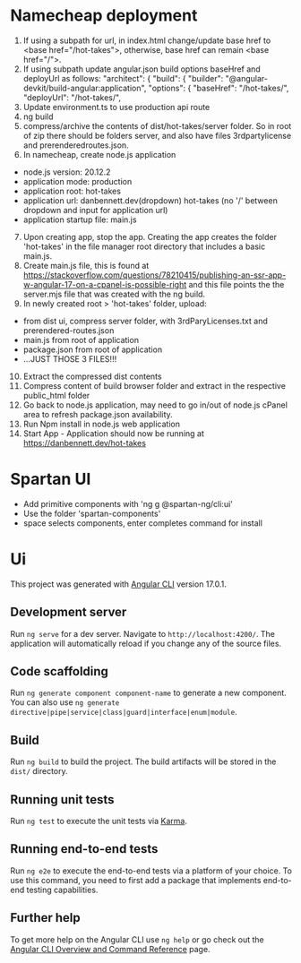 # Namecheap deployment
1. If using a subpath for url, in index.html change/update base href to \<base href="/hot-takes">, otherwise, base href can remain  \<base href="/">.
2. If using subpath update angular.json build options baseHref and deployUrl as follows:
      "architect": \{
        "build": \{
          "builder": "@angular-devkit/build-angular:application",
          "options": \{
            "baseHref": "/hot-takes/",
            "deployUrl": "/hot-takes/",
3. Update environment.ts to use production api route
4. ng build
5. compress/archive the contents of dist/hot-takes/server folder. So in root of zip there should be folders server, and also have files 3rdpartylicense and prerenderedroutes.json.
6. In namecheap, create node.js application
  - node.js version: 20.12.2
  - application mode: production
  - application root: hot-takes
  - application url: danbennett.dev(dropdown)   hot-takes (no '/' between dropdown and input for application url)
  - application startup file: main.js
7. Upon creating app, stop the app. Creating the app creates the folder 'hot-takes' in the file manager root directory that includes a basic main.js.
8. Create main.js file, this is found at https://stackoverflow.com/questions/78210415/publishing-an-ssr-app-w-angular-17-on-a-cpanel-is-possible-right and this file points the the server.mjs file that was created with the ng build.
9. In newly created root > 'hot-takes' folder, upload:
  - from dist ui, compress server folder, with 3rdParyLicenses.txt and prerendered-routes.json
  - main.js from root of application
  - package.json from root of application
  - ...JUST THOSE 3 FILES!!!
10. Extract the compressed dist contents
11. Compress content of build browser folder and extract in the respective public_html folder
12. Go back to node.js application, may need to go in/out of node.js cPanel area to refresh package.json availability.
13. Run Npm install in node.js web application
14. Start App - Application should now be running at https://danbennett.dev/hot-takes

# Spartan UI
- Add primitive components with 'ng g @spartan-ng/cli:ui'
- Use the folder 'spartan-components'
- space selects components, enter completes command for install

# Ui

This project was generated with [Angular CLI](https://github.com/angular/angular-cli) version 17.0.1.

## Development server

Run `ng serve` for a dev server. Navigate to `http://localhost:4200/`. The application will automatically reload if you change any of the source files.

## Code scaffolding

Run `ng generate component component-name` to generate a new component. You can also use `ng generate directive|pipe|service|class|guard|interface|enum|module`.

## Build

Run `ng build` to build the project. The build artifacts will be stored in the `dist/` directory.

## Running unit tests

Run `ng test` to execute the unit tests via [Karma](https://karma-runner.github.io).

## Running end-to-end tests

Run `ng e2e` to execute the end-to-end tests via a platform of your choice. To use this command, you need to first add a package that implements end-to-end testing capabilities.

## Further help

To get more help on the Angular CLI use `ng help` or go check out the [Angular CLI Overview and Command Reference](https://angular.io/cli) page.
